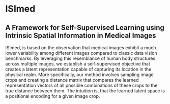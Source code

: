 # ISImed
## A Framework for Self-Supervised Learning using Intrinsic Spatial Information in Medical Images


ISImed, is based on the observation that medical images exhibit a much lower variability among different images compared to classic data vision benchmarks.  By leveraging this resemblance of human body structures across multiple images, we establish a self-supervised objective that creates a latent representation capable of capturing its location in the physical realm. More specifically, our method involves sampling image crops and creating a distance matrix that compares the learned representation vectors of all possible combinations of these crops to the true distance between them. The intuition is, that the learned latent space is a positional encoding for a given image crop. 
